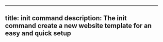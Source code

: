---
title: init command
description: The init command create a new website template for an easy and quick setup
----
